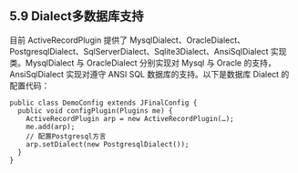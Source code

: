 ## 5.9 Dialect多数据库支持

目前 ActiveRecordPlugin 提供了 MysqlDialect、OracleDialect、PostgresqlDialect、SqlServerDialect、Sqlite3Dialect、AnsiSqlDialect 实现类。MysqlDialect 与 OracleDialect 分别实现对 Mysql 与 Oracle 的支持，AnsiSqlDialect 实现对遵守 ANSI SQL 数据库的支持。以下是数据库 Dialect 的配置代码：

```
public class DemoConfig extends JFinalConfig {
  public void configPlugin(Plugins me) {
    ActiveRecordPlugin arp = new ActiveRecordPlugin(…);
    me.add(arp);
    // 配置Postgresql方言
    arp.setDialect(new PostgresqlDialect());
  }
}
```
